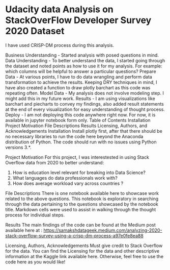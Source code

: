 # Udacity data Analysis on StackOverFlow Developer Survey 2020 Dataset
I have used CRISP-DM process during this analysis.

Business Understanding - Started analysis with posed questions in mind.
Data Understanding - To better understand the data, I started going through the dataset and noted points as how to use it for my analysis. For example: which columns will be helpful to answer a particular questions?
Prepare Data - At various points, I have to do data wrangling and perform data transformation to achieve the results. Keeping DRY techniques in mind, I have also created a function to draw plotly barchart as this code was repeating often.
Model Data - My analysis does not involve modeling step. I might add this in my future work.
Results - I am using visualizations like barchart and piecharts to convey my findings, also added result statements at the end of every visualization for easy understanding of thought process.
Deploy - I am not deploying this code anywhere right now. For now, it is available in jupyter notebook form only.
Table of Contents
Installation
Project Motivation
File Descriptions
Results
Licensing, Authors, and Acknowledgements
Installation
Install plotly first, after that there should be no necessary libraries to run the code here beyond the Anaconda distribution of Python. The code should run with no issues using Python versions 3.*.

Project Motivation
For this project, I was interestested in using Stack Overflow data from 2020 to better understand:
1. How is education level relevant for breaking into Data Science?
2. What languages do data professionals work with?
3. How does average workload vary across countries ?

File Descriptions
There is one notebook available here to showcase work related to the above questions. This notebook is exploratory in searching through the data pertaining to the questions showcased by the notebook title. Markdown cells were used to assist in walking through the thought process for individual steps.

Results
The main findings of the code can be found at the Medium post available here at : https://samakshdatageek.medium.com/analyzing-2020-stack-overflow-survey-using-a-crisp-dm-process-a97e0fe8ea88

Licensing, Authors, Acknowledgements
Must give credit to Stack Overflow for the data. You can find the Licensing for the data and other descriptive information at the Kaggle link available here. Otherwise, feel free to use the code here as you would like!
